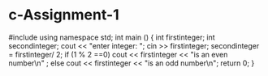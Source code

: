 # c-Assignment-1
#include<iostream>
using namespace std;
int main () 
{
	int firstinteger;
	int secondinteger;
	cout << "enter integer: ";
	cin >> firstinteger;
	secondinteger = firstinteger/ 2;
	if (1 % 2 ==0)
	cout << firstinteger << "is an even number\n" ;
	else
	cout << firstinteger << "is an odd number\n";
	return 0;
}
